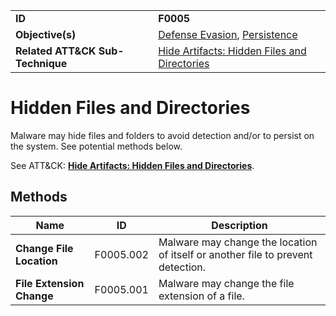 |||
|---|---|
|**ID**|**F0005**|
|**Objective(s)**|[Defense Evasion](../defense-evasion), [Persistence](../persistence)|
|**Related ATT&CK Sub-Technique**|[Hide Artifacts: Hidden Files and Directories](https://attack.mitre.org/techniques/T1564/001/)|


Hidden Files and Directories
============================
Malware may hide files and folders to avoid detection and/or to persist on the system. See potential methods below. 

See ATT&CK: [**Hide Artifacts: Hidden Files and Directories**](https://attack.mitre.org/techniques/T1564/001/).

Methods
-------
|Name|ID|Description|
|---|---|---|
|**Change File Location**|F0005.002|Malware may change the location of itself or another file to prevent detection.|
|**File Extension Change**|F0005.001|Malware may change the file extension of a file.|
